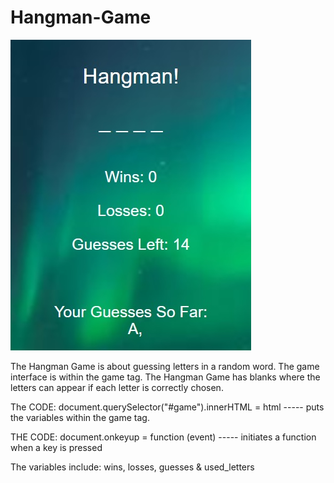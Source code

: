 # Hangman-Game

![img](./assets/images/img_interface.jpg)

The Hangman Game is about guessing letters in a random word. The game interface is within the game tag. The Hangman Game has blanks where the letters can appear if each letter is correctly chosen.

The CODE: document.querySelector("#game").innerHTML = html ----- puts the variables within the game tag. 

THE CODE: document.onkeyup = function (event) ----- initiates a function when a key is pressed

The variables include: wins, losses, guesses & used_letters